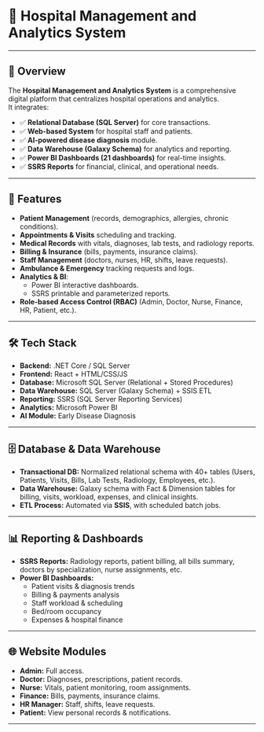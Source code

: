 # 🏥 Hospital Management and Analytics System  

---

## 📖 Overview  
The **Hospital Management and Analytics System** is a comprehensive digital platform that centralizes hospital operations and analytics.  
It integrates:  

- ✅ **Relational Database (SQL Server)** for core transactions.  
- ✅ **Web-based System** for hospital staff and patients.  
- ✅ **AI-powered disease diagnosis** module.  
- ✅ **Data Warehouse (Galaxy Schema)** for analytics and reporting.  
- ✅ **Power BI Dashboards (21 dashboards)** for real-time insights.  
- ✅ **SSRS Reports** for financial, clinical, and operational needs.  

---

## 🎯 Features  

- **Patient Management** (records, demographics, allergies, chronic conditions).  
- **Appointments & Visits** scheduling and tracking.  
- **Medical Records** with vitals, diagnoses, lab tests, and radiology reports.  
- **Billing & Insurance** (bills, payments, insurance claims).  
- **Staff Management** (doctors, nurses, HR, shifts, leave requests).  
- **Ambulance & Emergency** tracking requests and logs.  
- **Analytics & BI**:  
  - Power BI interactive dashboards.  
  - SSRS printable and parameterized reports.  
- **Role-based Access Control (RBAC)** (Admin, Doctor, Nurse, Finance, HR, Patient, etc.).  

---

## 🛠️ Tech Stack  

- **Backend:** .NET Core / SQL Server  
- **Frontend:** React + HTML/CSS/JS  
- **Database:** Microsoft SQL Server (Relational + Stored Procedures)  
- **Data Warehouse:** SQL Server (Galaxy Schema) + SSIS ETL  
- **Reporting:** SSRS (SQL Server Reporting Services)  
- **Analytics:** Microsoft Power BI  
- **AI Module:** Early Disease Diagnosis  

---

## 🗄️ Database & Data Warehouse  

- **Transactional DB:** Normalized relational schema with 40+ tables (Users, Patients, Visits, Bills, Lab Tests, Radiology, Employees, etc.).  
- **Data Warehouse:** Galaxy schema with Fact & Dimension tables for billing, visits, workload, expenses, and clinical insights.  
- **ETL Process:** Automated via **SSIS**, with scheduled batch jobs.  

---

## 📊 Reporting & Dashboards  

- **SSRS Reports:** Radiology reports, patient billing, all bills summary, doctors by specialization, nurse assignments, etc.  
- **Power BI Dashboards:**  
  - Patient visits & diagnosis trends  
  - Billing & payments analysis  
  - Staff workload & scheduling  
  - Bed/room occupancy  
  - Expenses & hospital finance  

---

## 🌐 Website Modules  

- **Admin:** Full access.  
- **Doctor:** Diagnoses, prescriptions, patient records.  
- **Nurse:** Vitals, patient monitoring, room assignments.  
- **Finance:** Bills, payments, insurance claims.  
- **HR Manager:** Staff, shifts, leave requests.  
- **Patient:** View personal records & notifications.  

---
